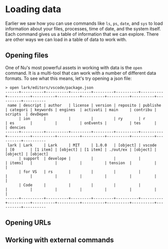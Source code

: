 # Loading data

Earlier we saw how you can use commands like `ls`, `ps`, `date`, and `sys` to load information about your files, processes, time of date, and the system itself. Each command gives us a table of information that we can explore. There are other ways we can load in a table of data to work with.

## Opening files

One of Nu's most powerful assets in working with data is the `open` command. It is a multi-tool that can work with a number of different data formats. To see what this means, let's try opening a json file:

```
> open lark/editors/vscode/package.json
------+----------+----------+---------+---------+----------+----------+----------+----------+----------+----------+----------+----------+----------+----------
 name | descript | author   | license | version | reposito | publishe | categori | keywords | engines  | activati | main     | contribu | scripts  | devDepen 
      | ion      |          |         |         | ry       | r        | es       |          |          | onEvents |          | tes      |          | dencies 
------+----------+----------+---------+---------+----------+----------+----------+----------+----------+----------+----------+----------+----------+----------
 lark | Lark     | Lark     | MIT     | 1.0.0   | [object] | vscode   | [0       | [1 item] | [object] | [1 item] | ./out/ex | [object] | [object] | [object] 
      | support  | develope |         |         |          |          | items]   |          |          |          | tension  |          |          |  
      | for VS   | rs       |         |         |          |          |          |          |          |          |          |          |          |  
      | Code     |          |         |         |          |          |          |          |          |          |          |          |          |  
------+----------+----------+---------+---------+----------+----------+----------+----------+----------+----------+----------+----------+----------+----------
```

## Opening URLs

## Working with external commands


